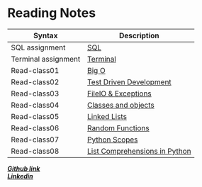 # Reading Notes
| Syntax         | Description                                                                                            |
| -------------- | ------------------------------------------------------------------------------------------------------ |
| SQL assignment | [SQL ](https://ahmad-khaled-zaid.github.io/reading-notes/Reading%20Notes/Code401/SQL) |
| Terminal assignment | [Terminal ](https://ahmad-khaled-zaid.github.io/reading-notes/Reading%20Notes/Code401/Terminal) |
| Read-class01 | [Big O](https://ahmad-khaled-zaid.github.io/reading-notes/Reading%20Notes/Code401/Read01) |
| Read-class02 | [Test Driven Development ](https://ahmad-khaled-zaid.github.io/reading-notes/Reading%20Notes/Code401/Read02) |
| Read-class03 | [FileIO & Exceptions ](https://ahmad-khaled-zaid.github.io/reading-notes/Reading%20Notes/Code401/Read03) |
| Read-class04 | [Classes and objects ](https://ahmad-khaled-zaid.github.io/reading-notes/Reading%20Notes/Code401/Read04) |
| Read-class05 | [Linked Lists](https://ahmad-khaled-zaid.github.io/reading-notes/Reading%20Notes/Code401/Read05) |
| Read-class06 | [Random Functions](https://ahmad-khaled-zaid.github.io/reading-notes/Reading%20Notes/Code401/Read06) |
| Read-class07 | [Python Scopes](https://ahmad-khaled-zaid.github.io/reading-notes/Reading%20Notes/Code401/Read07) |
| Read-class08 | [List Comprehensions in Python](https://ahmad-khaled-zaid.github.io/reading-notes/Reading%20Notes/Code401/Read08) |


  
 ***[Github link](https://ahmad-khaled-zaid.github.io/reading-notes/Reading%20Notes/Code401/SQL)***  
***[Linkedin](https://www.linkedin.com/in/ahmadkzaid/)***